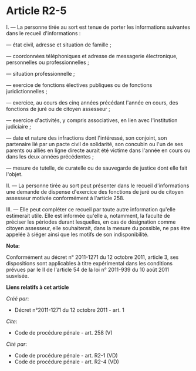 # Article R2-5

I. ― La personne tirée au sort est tenue de porter les informations suivantes dans le recueil d'informations : 

― état civil, adresse et situation de famille ; 

― coordonnées téléphoniques et adresse de messagerie électronique, personnelles ou professionnelles ; 

― situation professionnelle ; 

― exercice de fonctions électives publiques ou de fonctions juridictionnelles ; 

― exercice, au cours des cinq années précédant l'année en cours, des fonctions de juré ou de citoyen assesseur ; 

― exercice d'activités, y compris associatives, en lien avec l'institution judiciaire ; 

― date et nature des infractions dont l'intéressé, son conjoint, son partenaire lié par un pacte civil de solidarité, son
concubin ou l'un de ses parents ou alliés en ligne directe aurait été victime dans l'année en cours ou dans les deux années
précédentes ; 

― mesure de tutelle, de curatelle ou de sauvegarde de justice dont elle fait l'objet. 

II. ― La personne tirée au sort peut présenter dans le recueil d'informations une demande de dispense d'exercice des
fonctions de juré ou de citoyen assesseur motivée conformément à l'article 258. 

III. ― Elle peut compléter ce recueil par toute autre information qu'elle estimerait utile. Elle est informée qu'elle a,
notamment, la faculté de préciser les périodes durant lesquelles, en cas de désignation comme citoyen assesseur, elle
souhaiterait, dans la mesure du possible, ne pas être appelée à siéger ainsi que les motifs de son indisponibilité.

**Nota:**

Conformément au décret n° 2011-1271 du 12 octobre 2011, article 3, ses dispositions sont applicables à titre expérimental
dans les conditions prévues par le II de l'article 54 de la loi n° 2011-939 du 10 août 2011 susvisée.

**Liens relatifs à cet article**

_Créé par_:

  - Décret n°2011-1271 du 12 octobre 2011 - art. 1

_Cite_:

  - Code de procédure pénale - art. 258 (V)

_Cité par_:

  - Code de procédure pénale - art. R2-1 (VD)
  - Code de procédure pénale - art. R2-4 (VD)
